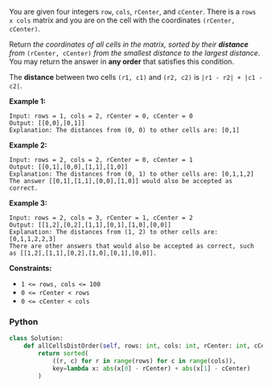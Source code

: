 You are given four integers  `row`,  `cols`,  `rCenter`, and  `cCenter`. There is a  `rows x cols`  matrix and you are
on the cell with the coordinates  `(rCenter, cCenter)`.

Return  _the coordinates of all cells in the matrix, sorted by their  **distance**  from_ `(rCenter, cCenter)` _from the
smallest distance to the largest distance_. You may return the answer in  **any order**  that satisfies this condition.

The  **distance**  between two cells  `(r1, c1)`  and  `(r2, c2)`  is  `|r1 - r2| + |c1 - c2|`.

**Example 1:**

```
Input: rows = 1, cols = 2, rCenter = 0, cCenter = 0
Output: [[0,0],[0,1]]
Explanation: The distances from (0, 0) to other cells are: [0,1]
```

**Example 2:**

```
Input: rows = 2, cols = 2, rCenter = 0, cCenter = 1
Output: [[0,1],[0,0],[1,1],[1,0]]
Explanation: The distances from (0, 1) to other cells are: [0,1,1,2]
The answer [[0,1],[1,1],[0,0],[1,0]] would also be accepted as correct.
```

**Example 3:**

```
Input: rows = 2, cols = 3, rCenter = 1, cCenter = 2
Output: [[1,2],[0,2],[1,1],[0,1],[1,0],[0,0]]
Explanation: The distances from (1, 2) to other cells are: [0,1,1,2,2,3]
There are other answers that would also be accepted as correct, such as [[1,2],[1,1],[0,2],[1,0],[0,1],[0,0]].
```

**Constraints:**

- `1 <= rows, cols <= 100`
- `0 <= rCenter < rows`
- `0 <= cCenter < cols`

### Python

```py
class Solution:
    def allCellsDistOrder(self, rows: int, cols: int, rCenter: int, cCenter: int) -> List[List[int]]:
        return sorted(
            ((r, c) for r in range(rows) for c in range(cols)),
            key=lambda x: abs(x[0] - rCenter) + abs(x[1] - cCenter)
        )
```